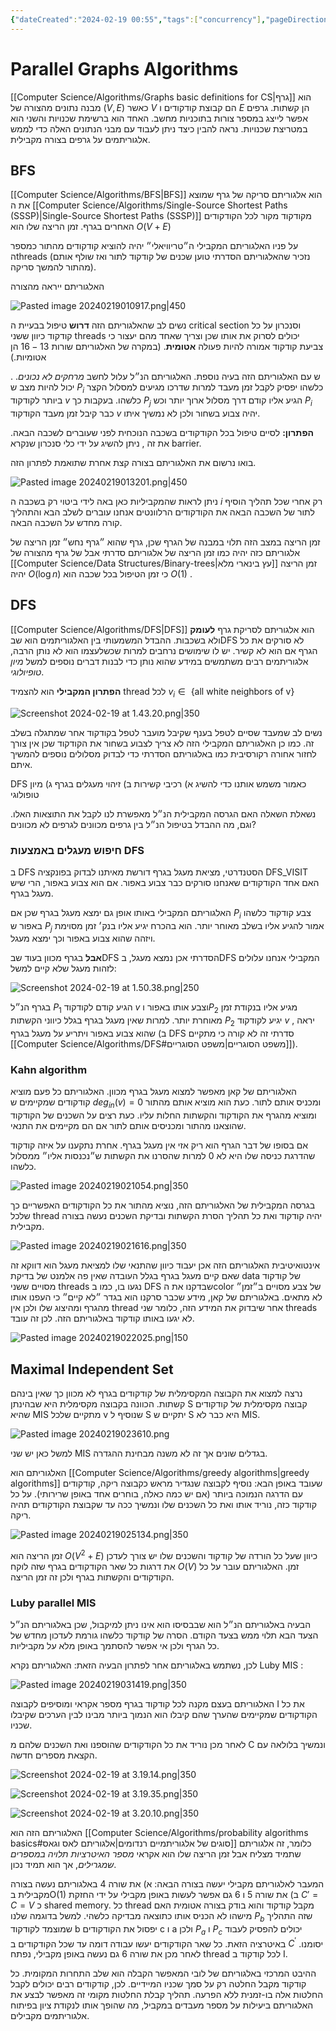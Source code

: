 ```yaml
---
{"dateCreated":"2024-02-19 00:55","tags":["concurrency"],"pageDirection":"rtl","dg-publish":true,"permalink":"/computer-science/algorithms/parallel-algorithms/parallel-graphs-algorithms/","dgPassFrontmatter":true}
---
```


# Parallel Graphs Algorithms

[[Computer Science/Algorithms/Graphs basic definitions for CS\|גרף]] הוא מבנה נתונים מהצורה של $(V,E)$ כאשר $V$ הם קבוצת קודקודים ו $E$ הן קשתות. גרפים אפשר לייצג במספר צורות בתוכניות מחשב. האחד הוא ברשימת שכנויות והשני הוא במטריצת שכנויות. נראה להבין כיצד ניתן לעבוד עם מבני הנתונים האלה כדי לממש אלגוריתמים על גרפים בצורה מקבילית. 

## BFS
[[Computer Science/Algorithms/BFS\|BFS]] הוא אלגוריתם סריקה של גרף שמוצא את ה [[Computer Science/Algorithms/Single-Source Shortest Paths (SSSP)\|Single-Source Shortest Paths (SSSP)]] מקודקוד מקור לכל הקודקודים האחרים בגרף. זמן הריצה שלו הוא $O(V+E)$

על פניו האלגוריתם המקבילי ה״טריוויאלי״ יהיה להוציא קודקודים מהתור כמספר הthreads (נזכיר שהאלגוריתם הסדרתי טוען שכנים של קודקוד לתור ואז שולף אותם מהתור להמשך סריקה).

האלגוריתם ייראה מהצורה 

![Pasted image 20240219010917.png|450](/img/user/Assets/Pasted%20image%2020240219010917.png)

 נשים לב שהאלגוריתם הזה __דרוש__ טיפול בבעיית ה critical section וסנכרון על כל קודקוד כיוון ששני threads יכולים לסרוק את אותו שכן וצריך שאחד מהם יעצור כי צביעת קודקוד אמורה להיות פעולה __אטומית__. (במקרה של האלגוריתם שורות $13-16$ הן אטומיות.) 

. ש עם האלגוריתם הזה בעיה נוספת. האלגוריתם הנ״ל עלול לחשב _מרחקים לא נכונים_. יכול להיות מצב ש $P_{i}$ כלשהו יפסיק לקבל זמן מעבד למרות שדרכו מגיעים למסלול הקצר ביותר לקודקוד $v$ כלשהו. בעקבות כך $P_{j}$ הגיע אליו קודם דרך מסלול ארוך יותר וכש $P_{i}$ כבר קיבל זמן מעבד הקודקוד $v$ יהיה צבוע בשחור ולכן לא נמשיך איתו.

__הפתרון:__ לסיים טיפול בכל הקודקודים בשכבה הנוכחית לפני שעוברים לשכבה הבאה. את זה , ניתן להשיג על ידי כלי סנכרון שנקרא barrier.

בואו נרשום את האלגוריתם בצורה קצת אחרת שתואמת לפתרון הזה.

![Pasted image 20240219013201.png|450](/img/user/Assets/Pasted%20image%2020240219013201.png)

ניתן לראות שהמקביליות כאן באה לידי ביטוי רק בשכבה ה $i$ רק אחרי שכל תהליך הוסיף לתור של השכבה הבאה את הקודקודים הרלוונטים אנחנו עוברים לשלב הבא והתהליך קורה מחדש על השכבה הבאה.

זמן הריצה במצב הזה תלוי במבנה של הגרף שכן, גרף שהוא ״גרף נחש״ זמן הריצה של אלגוריתם כזה יהיה כמו זמן הריצה של אלגוריתם סדרתי אבל של גרף מהצורה של [[Computer Science/Data Structures/Binary-trees\|עץ בינארי מלא]] זמן הריצה יהיה $O(\log n)$ כי זמן הטיפול בכל שכבה הוא $O(1)$ .

## DFS
[[Computer Science/Algorithms/DFS\|DFS]] הוא אלגוריתם לסריקת גרף __לעומק__ ולא בשכבות. ההבדל המשמעותי בין האלגוריתמים הוא שבDFS לא סורקים את כל הגרף אם הוא לא קשיר. יש לו שימושים נרחבים למרות שכשלעצמו הוא לא נותן הרבה, אלגוריתמים רבים משתמשים במידע שהוא נותן כדי לבנות דברים נוספים למשל _מיון טופיולוגי_.

__הפתרון המקבילי__ הוא להצמיד thread לכל $v_{i}\in \text{ \{all white neighbors of v\}}$ 

![Screenshot 2024-02-19 at 1.43.20.png|350](/img/user/Assets/Screenshot%202024-02-19%20at%201.43.20.png)

נשים לב שמעבד שסיים לטפל בענף שקיבל מועבר לטפל בקודקוד אחר שמתגלה בשלב זה.
כמו כן האלגוריתם המקבילי הזה לא צריך לצבוע בשחור את הקודקוד שכן אין צורך לחזור אחורה רקורסיבית כמו באלגוריתם הסדרתי כדי לבדוק מסלולים נוספים להמשיך איתם. 

DFS כאמור משמש אותנו כדי להשיג
	א) רכיבי קשירות
	ב) זיהוי מעגלים בגרף
	ג) מיון טופולוגי

נשאלת השאלה האם הגרסה המקבילית הנ״ל מאפשרת לנו לקבל את התוצאות האלו. וגם, מה ההבדל בטיפול הנ״ל בין גרפים מכוונים לגרפים לא מכוונים? 

### חיפוש מעגלים באמצעות DFS
ב DFS הסטנדרטי, מציאת מעגל בגרף דורשת מאיתנו לבדוק בפונקציה DFS_VISIT האם אחד הקודקודים שאנחנו סורקים כבר צבוע באפור. אם הוא צבוע באפור, הרי שיש מעגל בגרף.

האלגוריתם המקבילי באותו אופן גם ימצא מעגל בגרף שכן אם $P_{i}$ צבע קודקוד כלשהו באפור ש $P_{j}$ אמור להגיע אליו בשלב מאוחר יותר. הוא בהכרח יגיע אליו בנק׳ זמן מסוימת ויזהה שהוא צבוע באפור וכך ימצא מעגל.

__אבל__ בגרף מכוון בעוד שבDFS הסדרתי אכן נמצא מעגל, בDFS המקבילי אנחנו עלולים לזהות מעגל שלא קיים למשל:

![Screenshot 2024-02-19 at 1.50.38.png|250](/img/user/Assets/Screenshot%202024-02-19%20at%201.50.38.png)

בגרף הנ״ל $P_{1}$ הגיע קודם לקודקוד $v$ וצבע אותו באפור ו$P_{2}$ מגיע אליו בנקודת זמן מאוחרת יותר. למרות שאין מעגל בגרף בגלל כיווני הקשתות $P_{2}$ יגיע לקודקוד $v$ , יראה שהוא צבוע באפור ויתריע על מעגל בגרף (ב DFS סדרתי זה לא קורה כי מתקיים [[Computer Science/Algorithms/DFS#משפט הסוגריים\|משפט הסוגריים]]).

### Kahn algorithm
האלגוריתם של קאן מאפשר למצוא מעגל בגרף מכוון. 
האלגוריתם כל פעם מוציא קודקודים שמקיימים ש $deg_{in}(v)=0$ ומכניס אותם לתור. כעת הוא מוציא אותם מהתור ומוציא מהגרף את הקודקוד והקשתות החלות עליו. כעת רצים על השכנים של הקודקוד שהוצאנו מהתור ומכניסים אותם לתור אם הם מקיימים את התנאי.

אם בסופו של דבר הגרף הוא ריק אזי אין מעגל בגרף. אחרת נתקענו על איזה קודקוד שהדרגת כניסה שלו היא לא $0$ למרות שהסרנו את הקשתות ש״נכנסות אליו״ ממסלול כלשהו.

![Pasted image 20240219021054.png|350](/img/user/Assets/Pasted%20image%2020240219021054.png)


בגרסה המקבילית של האלגוריתם הזה, נוציא מהתור את כל הקודקודים האפשריים כך שלכל thread יהיה קודקוד ואת כל תהליך הסרת הקשתות ובדיקת השכנים נעשה בצורה מקבילית. 

![Pasted image 20240219021616.png|350](/img/user/Assets/Pasted%20image%2020240219021616.png)

אינטואיטיבית האלגוריתם הזה אכן יעבוד כיוון שהתנאי שלו למציאת מעגל הוא דווקא זה שאם קיים מעגל בגרף בגלל העובדה שאין פה אלמנט של בדיקת data של קודקוד מסויים ששני threads נגעו בו, כמו ב DFS שבדקנו את הcolor של צבע מסויים ב״זמן״ לא מתאים. באלגוריתם של קאן, מידע שכבר סרקנו הוא בגדר ״לא קיים״ כי העפנו אותו מהגרף ומהיצוג שלו ולכן אין thread אחר שיבדוק את המידע הזה, כלומר שני threads לא יגעו באותו קודקוד באלגוריתם הזה. לכן זה עובד. 

![Pasted image 20240219022025.png|150](/img/user/Assets/Pasted%20image%2020240219022025.png)

## Maximal Independent Set
נרצה למצוא את הקבוצה המקסימלית של קודקודים בגרף לא מכוון כך שאין בינהם קשתות. הכוונה בקבוצה מקסימלית היא שבהינתן S קבוצה מקסימלית של קודקודים שהיא MIS מתקיים שלכל v שנוסיף ל S יתקיים ש S היא כבר לא MIS. 

![Pasted image 20240219023610.png](/img/user/Assets/Pasted%20image%2020240219023610.png)

למשל כאן יש שני MIS בגדלים שונים אך זה לא משנה מבחינת ההגדרה.

האלגוריתם הוא [[Computer Science/Algorithms/greedy algorithms\|greedy algorithms]] שעובד באופן הבא: נוסיף לקבוצה שנגדיר מראש כקבוצה ריקה, קודקודים עם הדרגה הנמוכה ביותר (אם יש כמה כאלה, בוחרים אחד באופן שרירותי). על כל קודקוד כזה, נוריד אותו ואת כל השכנים שלו ונמשיך ככה עד שקבוצת הקודקודים תהיה ריקה.

![Pasted image 20240219025134.png|350](/img/user/Assets/Pasted%20image%2020240219025134.png)

זמן הריצה הוא $O(V^{2}+E)$  כיוון שעל כל הורדה של קודקוד והשכנים שלו יש צורך לעדכן את דרגות כל שאר הקודקודים בגרף שזה לוקח $O(V)$ זמן. האלגוריתם עובר על כל הקודקודים והקשתות בגרף ולכן זה זמן הריצה.

### Luby parallel MIS 
הבעיה באלגוריתם הנ״ל הוא שבבסיסו הוא אינו ניתן למיקבול, שכן באלגוריתם הנ״ל הצעד הבא תלוי ממש בצעד הקודם. הסרה של קודקוד כלשהו גורמת לעדכון מחדש של כל הגרף ולכן אי אפשר להסתמך באופן מלא על מקביליות. 

לכן, נשתמש באלגוריתם אחר לפתרון הבעיה הזאת: האלגוריתם נקרא Luby MIS :

![Pasted image 20240219031419.png|350](/img/user/Assets/Pasted%20image%2020240219031419.png)

האלגוריתם בעצם מקנה לכל קודקוד בגרף מספר אקראי ומוסיפים לקבוצה I את כל הקודקודים שמקיימים שהערך שהם קיבלו הוא הנמוך ביותר מבינו לבין הערכים שקיבלו שכניו.

לאחר מכן נוריד את כל הקודקודים שהוספנו ואת השכנים שלהם מ C ונמשיך בלולאה עם הקצאת מספרים חדשה.

![Screenshot 2024-02-19 at 3.19.14.png|350](/img/user/Assets/Screenshot%202024-02-19%20at%203.19.14.png)

![Screenshot 2024-02-19 at 3.19.35.png|350](/img/user/Assets/Screenshot%202024-02-19%20at%203.19.35.png)

![Screenshot 2024-02-19 at 3.20.10.png|350](/img/user/Assets/Screenshot%202024-02-19%20at%203.20.10.png)

האלגוריתם הזה הוא [[Computer Science/Algorithms/probability algorithms basics#סוגים של אלגוריתמיים רנדומים\|אלגוריתם לאס וגאס]] כלומר, זה אלגוריתם שתמיד מצליח אבל זמן הריצה שלו הוא אקראי _מספר האיטרציות תלויה במספרים שמגרילים_, אך הוא תמיד נכון. 

המעבר לאלגוריתם מקבילי יעשה בצורה הבאה:
	א) את שורה 4 באלגוריתם נעשה בצורה מקבילית בO(1)
	ב) את שורה 5 ו 6 גם אפשר לעשות באופן מקבילי על ידי החזקת $C'=C=V$ כ shared memory. כל thread מקבל קודקוד והוא בודק בצורה אטומית האם מישהו לא הכניס אותו כתוצאה מבדיקה כלשהי. למשל בדוגמה שלנו $P_{b}$ שזה התהליך שמוצמד לקודקוד b יפסול את הקודקודים c ו a ולכן $P_{a}$ ו $P_{c}$ יכולים להפסיק לעבוד באיטרציה הזאת. כל שאר הקודקודים יעשו עבודה דומה עד שכל הקודקודים ב $C^{\prime}$ יסומנו. 
	לאחר מכן את שורה 6 גם נעשה באופן מקבילי, נפתח thread לכל קודקוד ב I. 

ההיבט המרכזי באלגוריתם של לובי המאפשר הקבלה הוא שלב התחרות המקומית. כל קודקוד מקבל החלטה רק על סמך שכניו המיידיים. לכן, קודקודים רבים יכולים לקבל החלטות אלה בו-זמנית ללא הפרעה. תהליך קבלת החלטות מקומי זה מאפשר לבצע את האלגוריתם ביעילות על מספר מעבדים במקביל, מה שהופך אותו לנקודת ציון בפיתוח אלגוריתמים מקבילים.

